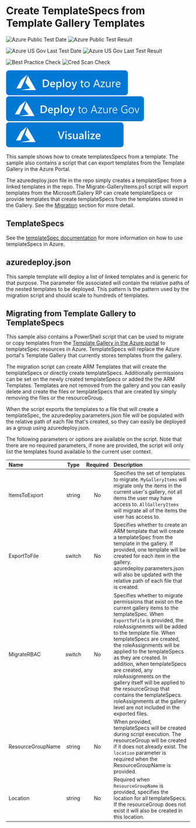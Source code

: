 # Create TemplateSpecs from Template Gallery Templates

![Azure Public Test Date](https://azurequickstartsservice.blob.core.windows.net/badges/201-templatespec-migrate-create/PublicLastTestDate.svg)
![Azure Public Test Result](https://azurequickstartsservice.blob.core.windows.net/badges/201-templatespec-migrate-create/PublicDeployment.svg)

![Azure US Gov Last Test Date](https://azurequickstartsservice.blob.core.windows.net/badges/201-templatespec-migrate-create/FairfaxLastTestDate.svg)
![Azure US Gov Last Test Result](https://azurequickstartsservice.blob.core.windows.net/badges/201-templatespec-migrate-create/FairfaxDeployment.svg)

![Best Practice Check](https://azurequickstartsservice.blob.core.windows.net/badges/201-templatespec-migrate-create/BestPracticeResult.svg)
![Cred Scan Check](https://azurequickstartsservice.blob.core.windows.net/badges/201-templatespec-migrate-create/CredScanResult.svg)

[![Deploy To Azure](https://raw.githubusercontent.com/Azure/azure-quickstart-templates/master/1-CONTRIBUTION-GUIDE/images/deploytoazure.svg?sanitize=true)](https://portal.azure.com/#create/Microsoft.Template/uri/https%3A%2F%2Fraw.githubusercontent.com%2FAzure%2Fazure-quickstart-templates%2Fmaster%2F201-templatespec-migrate-create%2Fazuredeploy.json)
[![Deploy To Azure US Gov](https://raw.githubusercontent.com/Azure/azure-quickstart-templates/master/1-CONTRIBUTION-GUIDE/images/deploytoazuregov.svg?sanitize=true)](https://portal.azure.us/#create/Microsoft.Template/uri/https%3A%2F%2Fraw.githubusercontent.com%2FAzure%2Fazure-quickstart-templates%2Fmaster%2F201-templatespec-migrate-create%2Fazuredeploy.json)
[![Visualize](https://raw.githubusercontent.com/Azure/azure-quickstart-templates/master/1-CONTRIBUTION-GUIDE/images/visualizebutton.svg?sanitize=true)](http://armviz.io/#/?load=https%3A%2F%2Fraw.githubusercontent.com%2FAzure%2Fazure-quickstart-templates%2Fmaster%2F201-templatespec-migrate-create%2Fazuredeploy.json)

This sample shows how to create templatesSpecs from a template.  The sample also contains a script that can export templates from the Template Gallery in the Azure Portal.

The azuredeploy.json file in the repo simply creates a templateSpec from a linked templates in the repo.  The Migrate-GalleryItems.ps1 script will export templates from the Microsoft.Gallery RP can create templateSpecs or provide templates that create templateSpecs from the templates stored in the Gallery.  See the [Migration](#Migrating-from-Template-Gallery-to-TemplateSpecs) section for more detail.

## TemplateSpecs

See the [templateSpec documentation](https://docs.microsoft.com/en-us/azure/azure-resource-manager/templates/template-specs) for more information on how to use templateSpecs in Azure.

## azuredeploy.json

This sample template will deploy a list of linked templates and is generic for that purpose.  The parameter file associated will contain the relative paths of the nested templates to be deployed.  This pattern is the pattern used by the migration script and should scale to hundreds of templates.

## Migrating from Template Gallery to TemplateSpecs

This sample also contains a PowerShell script that can be used to migrate or copy templates from the [Template Gallery in the Azure portal](https://portal.azure.com/#blade/HubsExtension/BrowseResourceBlade/resourceType/Microsoft.Gallery%2Fmyareas%2Fgalleryitems) to templateSpec resources in Azure.  TemplateSpecs will replace the Azure portal's Template Gallery that currently stores templates from the gallery.

The migration script can create ARM Templates that will create the templateSpecs or directly create templateSpecs.  Additionally permissions can be set on the newly created templateSpecs or added the the ARM Templates.  Templates are not removed from the gallery and you can easily delete and create the files or templateSpecs that are created by simply removing the files or the resourceGroup.  

When the script exports the templates to a file that will create a templateSpec, the azuredeploy.parameters.json file will be populated with the relative path of each file that's created, so they can easily be deployed as a group using azuredeploy.json.

The following parameters or options are available on the script.  Note that there are no required parameters, if none are provided, the script will only list the templates found available to the current user context.

| Name | Type | Required | Description |
| :------------- | :----------: | :----------: | :------------- |
| ItemsToExport | string | No | Specifies the set of templates to migrate. ```MyGalleryItems``` will migrate only the items in the current user's gallery, not all items the user may have access to. ```AllGalleryItems``` will migrate all of the items the user has access to.
| ExportToFile | switch | No | Specifies whether to create an ARM template that will create a templateSpec from the template in the gallery.  If provided, one template will be created for each item in the gallery.  azuredeploy.parameters.json will also be updated with the relative path of each file that is created.|
| MigrateRBAC | switch | No | Specifies whether to migrate permissions that exist on the current gallery items to the templateSpec.  When ```ExportToFile``` is provided, the roleAssignemnts will be added to the template file.  When templateSpecs are created, the roleAssignments will be applied to the templateSpecs as they are created.  In addition, when templateSpecs are created, any roleAssignments on the gallery itself will be applied to the resourceGroup that contains the templateSpecs.  roleAssignments at the gallery level are not included in the exported files.|
| ResourceGroupName | string | No | When provided, templateSpecs will be created during script execution.  The resourceGroup will be created if it does not already exist.  The ```location``` parameter is required when the ResourceGroupName is provided.|
| Location | string | No | Required when ```ResourceGroupName``` is provided, specifies the location for all templateSpecs.  If the resourceGroup does not exist it will also be created in this location.|
